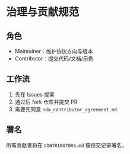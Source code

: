 # 治理与贡献规范

## 角色
- Maintainer：维护协议方向与版本
- Contributor：提交代码/文档/示例

## 工作流
1. 先在 Issues 提案
2. 通过后 fork 仓库并提交 PR
3. 需要先同意 `nda_contributor_agreement.md`

## 署名
所有贡献者将在 `CONTRIBUTORS.md` 按提交记录署名。
